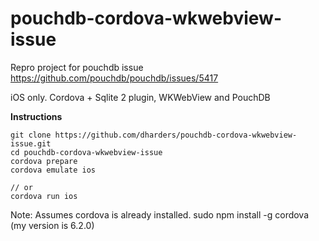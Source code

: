 # pouchdb-cordova-wkwebview-issue

Repro project for pouchdb issue https://github.com/pouchdb/pouchdb/issues/5417

iOS only. Cordova + Sqlite 2 plugin, WKWebView and PouchDB

**Instructions**

```
git clone https://github.com/dharders/pouchdb-cordova-wkwebview-issue.git
cd pouchdb-cordova-wkwebview-issue
cordova prepare
cordova emulate ios

// or
cordova run ios 
```

Note: Assumes cordova is already installed.   sudo npm install -g cordova      (my version is 6.2.0)